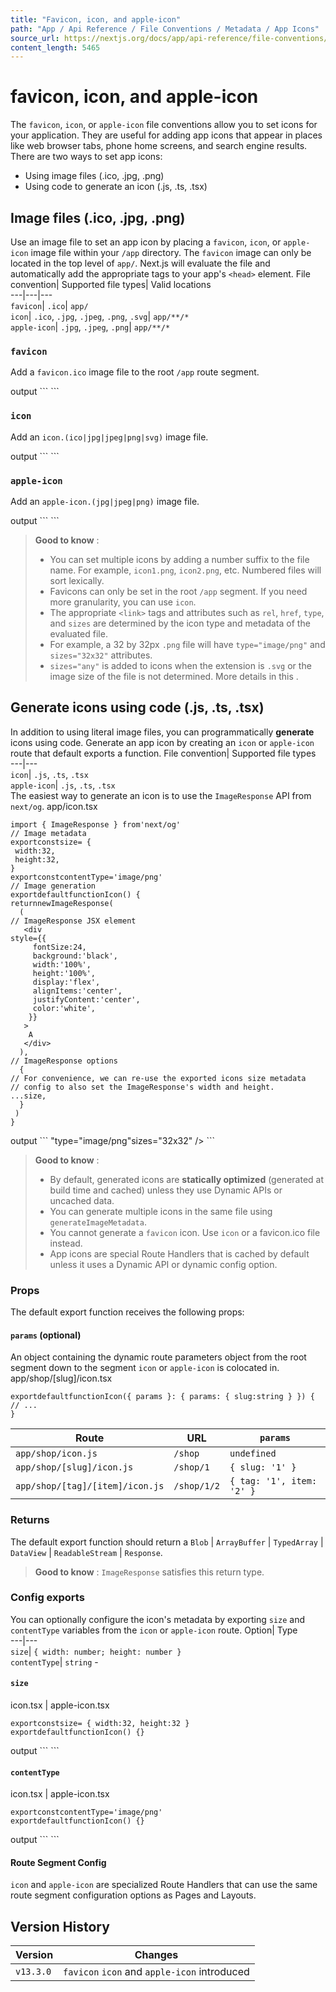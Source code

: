 ```yaml
---
title: "Favicon, icon, and apple-icon"
path: "App / Api Reference / File Conventions / Metadata / App Icons"
source_url: https://nextjs.org/docs/app/api-reference/file-conventions/metadata/app-icons
content_length: 5465
---
```


# favicon, icon, and apple-icon
The `favicon`, `icon`, or `apple-icon` file conventions allow you to set icons for your application.
They are useful for adding app icons that appear in places like web browser tabs, phone home screens, and search engine results.
There are two ways to set app icons:
  * Using image files (.ico, .jpg, .png)
  * Using code to generate an icon (.js, .ts, .tsx)


## Image files (.ico, .jpg, .png)
Use an image file to set an app icon by placing a `favicon`, `icon`, or `apple-icon` image file within your `/app` directory. The `favicon` image can only be located in the top level of `app/`.
Next.js will evaluate the file and automatically add the appropriate tags to your app's `<head>` element.
File convention| Supported file types| Valid locations  
---|---|---  
`favicon`| `.ico`| `app/`  
`icon`| `.ico`, `.jpg`, `.jpeg`, `.png`, `.svg`| `app/**/*`  
`apple-icon`| `.jpg`, `.jpeg`, `.png`| `app/**/*`  
### `favicon`
Add a `favicon.ico` image file to the root `/app` route segment.
<head> output
```
<linkrel="icon"href="/favicon.ico"sizes="any" />
```

### `icon`
Add an `icon.(ico|jpg|jpeg|png|svg)` image file.
<head> output
```
<link
rel="icon"
href="/icon?<generated>"
type="image/<generated>"
sizes="<generated>"
/>
```

### `apple-icon`
Add an `apple-icon.(jpg|jpeg|png)` image file.
<head> output
```
<link
rel="apple-touch-icon"
href="/apple-icon?<generated>"
type="image/<generated>"
sizes="<generated>"
/>
```

> **Good to know** :
>   * You can set multiple icons by adding a number suffix to the file name. For example, `icon1.png`, `icon2.png`, etc. Numbered files will sort lexically.
>   * Favicons can only be set in the root `/app` segment. If you need more granularity, you can use `icon`.
>   * The appropriate `<link>` tags and attributes such as `rel`, `href`, `type`, and `sizes` are determined by the icon type and metadata of the evaluated file.
>   * For example, a 32 by 32px `.png` file will have `type="image/png"` and `sizes="32x32"` attributes.
>   * `sizes="any"` is added to icons when the extension is `.svg` or the image size of the file is not determined. More details in this .
> 

## Generate icons using code (.js, .ts, .tsx)
In addition to using literal image files, you can programmatically **generate** icons using code.
Generate an app icon by creating an `icon` or `apple-icon` route that default exports a function.
File convention| Supported file types  
---|---  
`icon`| `.js`, `.ts`, `.tsx`  
`apple-icon`| `.js`, `.ts`, `.tsx`  
The easiest way to generate an icon is to use the `ImageResponse` API from `next/og`.
app/icon.tsx
```
import { ImageResponse } from'next/og'
// Image metadata
exportconstsize= {
 width:32,
 height:32,
}
exportconstcontentType='image/png'
// Image generation
exportdefaultfunctionIcon() {
returnnewImageResponse(
  (
// ImageResponse JSX element
   <div
style={{
     fontSize:24,
     background:'black',
     width:'100%',
     height:'100%',
     display:'flex',
     alignItems:'center',
     justifyContent:'center',
     color:'white',
    }}
   >
    A
   </div>
  ),
// ImageResponse options
  {
// For convenience, we can re-use the exported icons size metadata
// config to also set the ImageResponse's width and height.
...size,
  }
 )
}
```

<head> output
```
<linkrel="icon"href="/icon?<generated>"type="image/png"sizes="32x32" />
```

> **Good to know** :
>   * By default, generated icons are **statically optimized** (generated at build time and cached) unless they use Dynamic APIs or uncached data.
>   * You can generate multiple icons in the same file using `generateImageMetadata`.
>   * You cannot generate a `favicon` icon. Use `icon` or a favicon.ico file instead.
>   * App icons are special Route Handlers that is cached by default unless it uses a Dynamic API or dynamic config option.
> 

### Props
The default export function receives the following props:
#### `params` (optional)
An object containing the dynamic route parameters object from the root segment down to the segment `icon` or `apple-icon` is colocated in.
app/shop/[slug]/icon.tsx
```
exportdefaultfunctionIcon({ params }: { params: { slug:string } }) {
// ...
}
```

Route| URL| `params`  
---|---|---  
`app/shop/icon.js`| `/shop`| `undefined`  
`app/shop/[slug]/icon.js`| `/shop/1`| `{ slug: '1' }`  
`app/shop/[tag]/[item]/icon.js`| `/shop/1/2`| `{ tag: '1', item: '2' }`  
### Returns
The default export function should return a `Blob` | `ArrayBuffer` | `TypedArray` | `DataView` | `ReadableStream` | `Response`.
> **Good to know** : `ImageResponse` satisfies this return type.
### Config exports
You can optionally configure the icon's metadata by exporting `size` and `contentType` variables from the `icon` or `apple-icon` route.
Option| Type  
---|---  
`size`| `{ width: number; height: number }`  
`contentType`| `string` -   
#### `size`
icon.tsx | apple-icon.tsx
```
exportconstsize= { width:32, height:32 }
exportdefaultfunctionIcon() {}
```

<head> output
```
<linkrel="icon"sizes="32x32" />
```

#### `contentType`
icon.tsx | apple-icon.tsx
```
exportconstcontentType='image/png'
exportdefaultfunctionIcon() {}
```

<head> output
```
<linkrel="icon"type="image/png" />
```

#### Route Segment Config
`icon` and `apple-icon` are specialized Route Handlers that can use the same route segment configuration options as Pages and Layouts.
## Version History
Version| Changes  
---|---  
`v13.3.0`| `favicon` `icon` and `apple-icon` introduced
